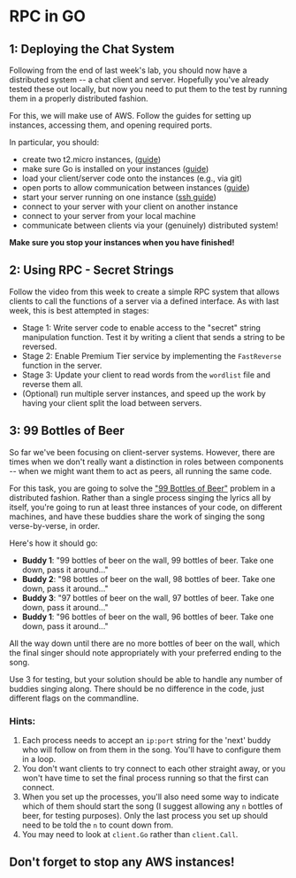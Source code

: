 # RPC in GO

## 1: Deploying the Chat System

Following from the end of last week's lab, you should now have a distributed
system -- a chat client and server. Hopefully you've already tested these out 
locally, but now you need to put them to the test by running them in a properly
distributed fashion.

For this, we will make use of AWS. Follow the guides for setting
up instances, accessing them, and opening required ports.

In particular, you should:

+ create two t2.micro instances, ([guide](https://github.com/UoB-CSA/setup-guides/blob/master/aws/create-instance.md))
+ make sure Go is installed on your instances ([guide](https://github.com/UoB-CSA/setup-guides/blob/master/go-install/aws.md#setup-instructions-for-aws-ubuntu-2004-lts-focal))
+ load your client/server code onto the instances (e.g., via git)
+ open ports to allow communication between instances ([guide](https://github.com/UoB-CSA/setup-guides/blob/master/aws/ports.md))
+ start your server running on one instance ([ssh guide](https://github.com/UoB-CSA/setup-guides/blob/master/aws/access-instance.md))
+ connect to your server with your client on another instance
+ connect to your server from your local machine
+ communicate between clients via your (genuinely) distributed system!

**Make sure you stop your instances when you have finished!**


## 2: Using RPC - Secret Strings

Follow the video from this week to create a simple RPC system that allows
clients to call the functions of a server via a defined interface. As with last
week, this is best attempted in stages:

+ Stage 1: Write server code to enable access to the "secret" string
manipulation function. Test it by writing a client that sends a string to be
reversed.
+ Stage 2: Enable Premium Tier service by implementing the `FastReverse`
function in the server.
+ Stage 3: Update your client to read words from the `wordlist` file and reverse them all.
+ (Optional) run multiple server instances, and speed up the work by
having your client split the load between servers.

## 3: 99 Bottles of Beer

So far we've been focusing on client-server systems. However, there are times
when we don't really want a distinction in roles between components -- when we
might want them to act as peers, all running the same code.

For this task, you are going to solve the ["99 Bottles of
Beer"](https://en.wikipedia.org/wiki/99_Bottles_of_Beer) problem in a
distributed fashion. Rather than a single process singing the lyrics all by itself,
you're going to run at least three instances of your code, on different
machines, and have these buddies share the work of singing the song
verse-by-verse, in order. 

Here's how it should go:

+ **Buddy 1**: "99 bottles of beer on the wall, 99 bottles of beer. Take one down, pass it around..."
+ **Buddy 2**: "98 bottles of beer on the wall, 98 bottles of beer. Take one down, pass it around..."
+ **Buddy 3**: "97 bottles of beer on the wall, 97 bottles of beer. Take one down, pass it around..."
+ **Buddy 1**: "96 bottles of beer on the wall, 96 bottles of beer. Take one down, pass it around..."

All the way down until there are no more bottles of beer on the wall, which the
final singer should note appropriately with your preferred ending to the song.

Use 3 for testing, but your solution should be able to handle any number of
buddies singing along. There should be no difference in the code, just different
flags on the commandline.

### Hints: 

1. Each process needs to accept an `ip:port` string for the 'next' buddy who will
follow on from them in the song. You'll have to configure them in a loop. 
2. You don't want clients to try connect to each other straight away, or you
won't have time to set the final process running so that the first can connect.
3. When you set up the processes, you'll also need some way to indicate which of them 
should start the song (I suggest allowing any `n` bottles of beer, for testing purposes). 
Only the last process you set up should need to be told the `n` to count down from.
4. You may need to look at `client.Go` rather than `client.Call`.

## Don't forget to stop any AWS instances!
